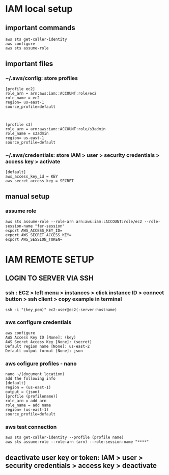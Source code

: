 # IAM local setup
## important commands 
```
aws sts get-caller-identity
aws configure
aws sts assume-role
```

## important files 
### ~/.aws/config: store profiles 

```
[profile ec2]
role_arn = arn:aws:iam::ACCOUNT:role/ec2
role_name = ec2
region= us-east-1
source_profile=default



[profile s3]
role_arn = arn:aws:iam::ACCOUNT:role/s3admin
role_name = s3admin
region= us-east-1
source_profile=default

```

### ~/.aws/credentials: store IAM > user > security credentials > access key > activate

```
[default]
aws_access_key_id = KEY 
aws_secret_access_key = SECRET
```

## manual setup
### assume role 
```
aws sts assume-role --role-arn arn:aws:iam::ACCOUNT:role/ec2 --role-session-name "fer-session"
export AWS_ACCESS_KEY_ID=
export AWS_SECRET_ACCESS_KEY=
export AWS_SESSION_TOKEN=

```

# IAM REMOTE SETUP
## LOGIN TO SERVER VIA SSH
### ssh : EC2 > left menu > instances > click instance ID > connect button > ssh client > copy example in terminal
```
ssh -i "(key_pem)" ec2-user@ec2(-server-hostname)
```

### aws configure credentials
```
aws configure
AWS Access Key ID [None]: (key)
AWS Secret Access Key [None]: (secret)
Default region name [None]: us-east-2
Default output format [None]: json
```

### aws cofigure profiles - nano
```
nano ~/(document location)
add the following info
[default]
region = (us-east-1)
output = (json)
[profile (profilename)]
role_arn = add arn
role_name = add name
region= (us-east-1)
source_profile=default
```


### aws test connection
```
aws sts get-caller-identity --profile (profile name)
aws sts assume-role --role-arn (arn) --role-session-name "****"
```

## deactivate user key or token: IAM > user > security credentials > access key > deactivate





